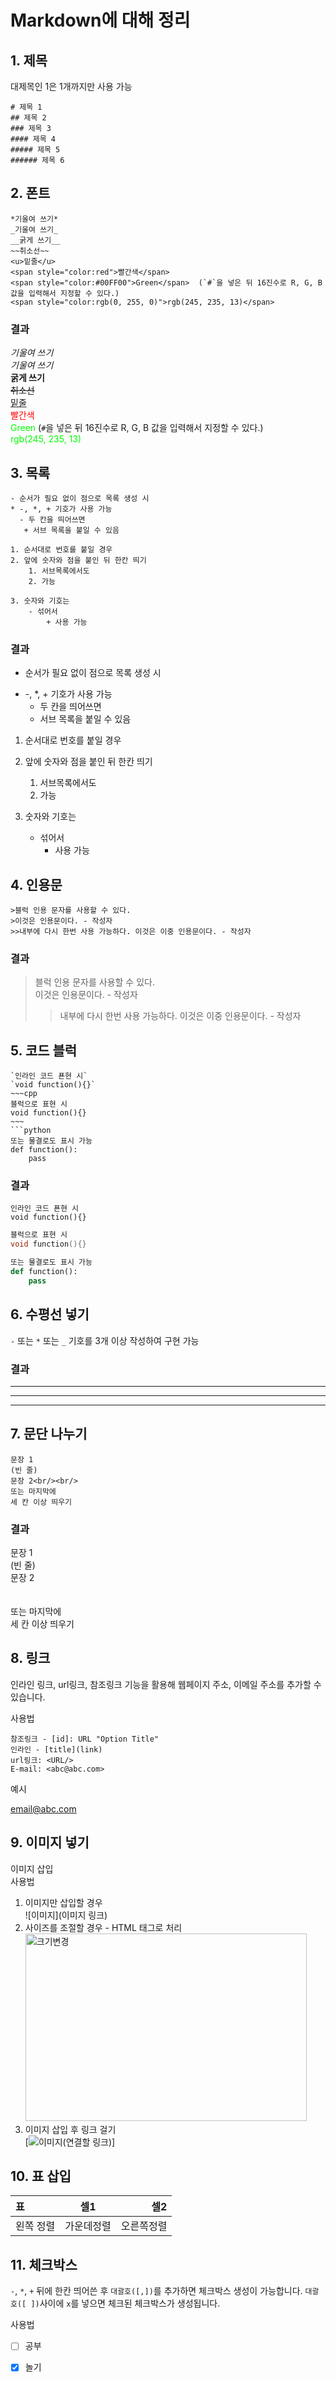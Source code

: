 # Markdown에 대해 정리

## 1. 제목

대제목인 1은 1개까지만 사용 가능

    # 제목 1
    ## 제목 2
    ### 제목 3
    #### 제목 4
    ##### 제목 5
    ###### 제목 6

## 2. 폰트

```
*기울여 쓰기*
_기울여 쓰기_
__굵게 쓰기__
~~취소선~~
<u>밑줄</u>
<span style="color:red">빨간색</span>
<span style="color:#00FF00">Green</span>  (`#`을 넣은 뒤 16진수로 R, G, B 값을 입력해서 지정할 수 있다.)
<span style="color:rgb(0, 255, 0)">rgb(245, 235, 13)</span>
```

### 결과

_기울여 쓰기_  
_기울여 쓰기_  
**굵게 쓰기**  
~~취소선~~  
<u>밑줄</u>  
<span style="color:red">빨간색</span>  
<span style="color:#00FF00">Green</span> (`#`을 넣은 뒤 16진수로 R, G, B 값을 입력해서 지정할 수 있다.)  
<span style="color:rgb(0, 255, 0)">rgb(245, 235, 13)</span>

## 3. 목록

```
- 순서가 필요 없이 점으로 목록 생성 시
* -, *, + 기호가 사용 가능
  - 두 칸을 띄어쓰면
   + 서브 목록을 붙일 수 있음

1. 순서대로 번호를 붙일 경우
2. 앞에 숫자와 점을 붙인 뒤 한칸 띄기
    1. 서브목록에서도
    2. 가능

3. 숫자와 기호는
    - 섞어서
        + 사용 가능
```

### 결과

- 순서가 필요 없이 점으로 목록 생성 시

* -, \*, + 기호가 사용 가능
  - 두 칸을 띄어쓰면
  * 서브 목록을 붙일 수 있음

1. 순서대로 번호를 붙일 경우
2. 앞에 숫자와 점을 붙인 뒤 한칸 띄기

   1. 서브목록에서도
   2. 가능

3. 숫자와 기호는
   - 섞어서
     - 사용 가능

## 4. 인용문

```
>블럭 인용 문자를 사용할 수 있다.
>이것은 인용문이다. - 작성자
>>내부에 다시 한번 사용 가능하다. 이것은 이중 인용문이다. - 작성자
```

### 결과

> 블럭 인용 문자를 사용할 수 있다.  
> 이것은 인용문이다. - 작성자
>
> > 내부에 다시 한번 사용 가능하다. 이것은 이중 인용문이다. - 작성자

## 5. 코드 블럭

````
`인라인 코드 푠현 시`
`void function(){}`
~~~cpp
블럭으로 표현 시
void function(){}
~~~
```python
또는 물결로도 표시 가능
def function():
    pass
````

### 결과

`인라인 코드 푠현 시`  
`void function(){}`

```cpp
블럭으로 표현 시
void function(){}
```

```python
또는 물결로도 표시 가능
def function():
    pass
```

## 6. 수평선 넣기

`-` 또는 `*` 또는 `_` 기호를 3개 이상 작성하여 구현 가능

### 결과

---

---

---

## 7. 문단 나누기

```
문장 1
(빈 줄)
문장 2<br/><br/>
또는 마지막에
세 칸 이상 띄우기
```

### 결과

문장 1  
(빈 줄)  
문장 2<br/><br/>  
또는 마지막에  
세 칸 이상 띄우기

## 8. 링크

인라인 링크, url링크, 참조링크 기능을 활용해 웹페이지 주소, 이메일 주소를 추가할 수 있습니다.

사용법

```
참조링크 - [id]: URL "Option Title"
인라인 - [title](link)
url링크: <URL/>
E-mail: <abc@abc.com>
```

예시

[google]: https://www.google.com "google link"
[google]: (http://www.google.com)
[google]: http://www.google.com/

<email@abc.com>

## 9. 이미지 넣기

이미지 삽입  
사용법

1. 이미지만 삽입할 경우  
   ![이미지](이미지 링크)
2. 사이즈를 조절할 경우 - HTML 태그로 처리  
   <img src=이미지링크, width="450px" height="300px" title="크기변경">
3. 이미지 삽입 후 링크 걸기  
   [![이미지](링크)(연결할 링크)]

## 10. 표 삽입

| 표        |    셀1     |        셀2 |
| :-------- | :--------: | ---------: |
| 왼쪽 정렬 | 가운데정렬 | 오른쪽정렬 |

## 11. 체크박스

`-`, `*`, `+` 뒤에 한칸 띄어쓴 후 `대괄호([,])`를 추가하면 체크박스 생성이 가능합니다. `대괄호([ ])`사이에 `x`를 넣으면 체크된 체크박스가 생성됩니다.

사용법

- [ ] 공부

* [x] 놀기

